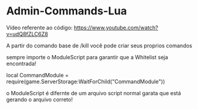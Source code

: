 # Admin-Commands-Lua

Vídeo referente ao código: https://www.youtube.com/watch?v=udQ8fZLC6Z8

A partir do comando base de /kill você pode criar seus proprios comandos

sempre importe o ModuleScript para garantir que a Whitelist seja encontrada!

  local CommandModule = require(game.ServerStorage:WaitForChild("CommandModule"))
  
o ModuleScript é difernte de um arquivo script normal garata que está gerando o arquivo correto!

